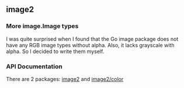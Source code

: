 ## image2 ##

### More image.Image types ###

I was quite surprised when I found that the Go image package does not have any
RGB image types without alpha. Also, it lacks grayscale with alpha. So I decided
to write them myself.

### API Documentation ###

There are 2 packages:
[image2](http://godoc.org/github.com/justinruggles/image2)
and
[image2/color](http://godoc.org/github.com/justinruggles/image2/color)
